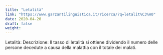 ```yaml
---
title: "Letalità"
link: "https://www.garzantilinguistica.it/ricerca/?q=letalit%C3%A0"
date: 2020-04-20
draft: false
weight: 
---
```



Letalità:
Descrizione: Il tasso di letalità si ottiene dividendo il numero delle persone decedute a causa della malattia con il totale dei malati.